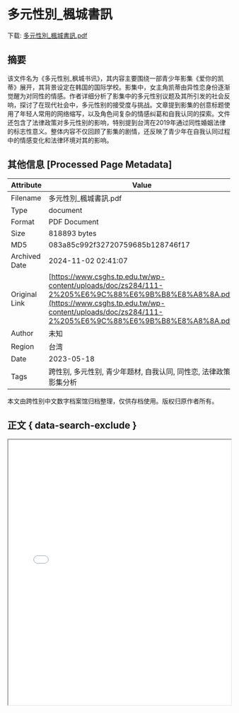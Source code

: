 # 多元性別_楓城書訊

<!-- tcd_download_link -->
下载: <a href="../多元性別_楓城書訊.pdf" download>多元性別_楓城書訊.pdf</a>
<!-- tcd_download_link_end -->

## 摘要

<!-- tcd_abstract -->
该文件名为《多元性别_枫城书讯》，其内容主要围绕一部青少年影集《爱你的凯蒂》展开，其背景设定在韩国的国际学校。影集中，女主角凯蒂由异性恋身份逐渐觉醒为对同性的情感。作者详细分析了影集中的多元性别议题及其所引发的社会反响，探讨了在现代社会中，多元性别的接受度与挑战。文章提到影集的创意标题使用了年轻人常用的网络缩写，以及角色间复杂的情感纠葛和自我认同的探索。文件还包含了法律政策对多元性别的影响，特别提到台湾在2019年通过同性婚姻法律的标志性意义。整体内容不仅回顾了影集的剧情，还反映了青少年在自我认同过程中的情感变化和法律环境对其的影响。

<!-- tcd_abstract_end -->

## 其他信息 [Processed Page Metadata]

| Attribute       | Value                                  |
|-----------------|----------------------------------------|
| Filename        | 多元性別_楓城書訊.pdf                             |
| Type            | document                                 |
| Format          | PDF Document                               |
| Size            | 818893 bytes                           |
| MD5             | 083a85c992f32720759685b128746f17                                  |
| Archived Date   | 2024-11-02 02:41:07                             |
| Original Link   | [https://www.csghs.tp.edu.tw/wp-content/uploads/doc/zs284/111-2%205%E6%9C%88%E6%9B%B8%E8%A8%8A.pdf](https://www.csghs.tp.edu.tw/wp-content/uploads/doc/zs284/111-2%205%E6%9C%88%E6%9B%B8%E8%A8%8A.pdf)                         |
| Author          | 未知                               |
| Region          | 台湾                               |
| Date            | 2023-05-18                                 |
| Tags            | 跨性别, 多元性别, 青少年题材, 自我认同, 同性恋, 法律政策, 影集分析                                 |

本文由跨性别中文数字档案馆归档整理，仅供存档使用。版权归原作者所有。


## 正文 { data-search-exclude }

<!-- tcd_main_text -->
<iframe src="../多元性別_楓城書訊.pdf" width="100%" height="600px">
    <p>无法显示PDF，请下载查看。</p>
</iframe>
<!-- tcd_main_text_end -->

